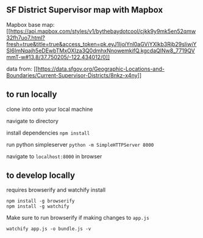 ## SF District Supervisor map with Mapbox
Mapbox base map: [[https://api.mapbox.com/styles/v1/bythebaydotcool/cjkk9y9mk5en52qmw32fh7uo7.html?fresh=true&title=true&access_token=pk.eyJ1IjoiYnl0aGViYXlkb3Rjb29sIiwiYSI6ImNqajh5eDEwbTMxOXIza3Q0dmhxNnowemkifQ.kgcdaQINw8_7719QVmmT-w#13.8/37.750205/-122.434012/0]]

data from: [[https://data.sfgov.org/Geographic-Locations-and-Boundaries/Current-Supervisor-Districts/8nkz-x4ny]]

## to run locally
clone into onto your local machine

navigate to directory

install dependencies
`npm install`

run python simpleserver
`python -m SimpleHTTPServer 8000`

navigate to `localhost:8000` in browser

## to develop locally
requires browserify and watchify install
```
npm install -g browserify
npm install -g watchify
```
Make sure to run browserify if making changes to `app.js`
```
watchify app.js -o bundle.js -v
```
